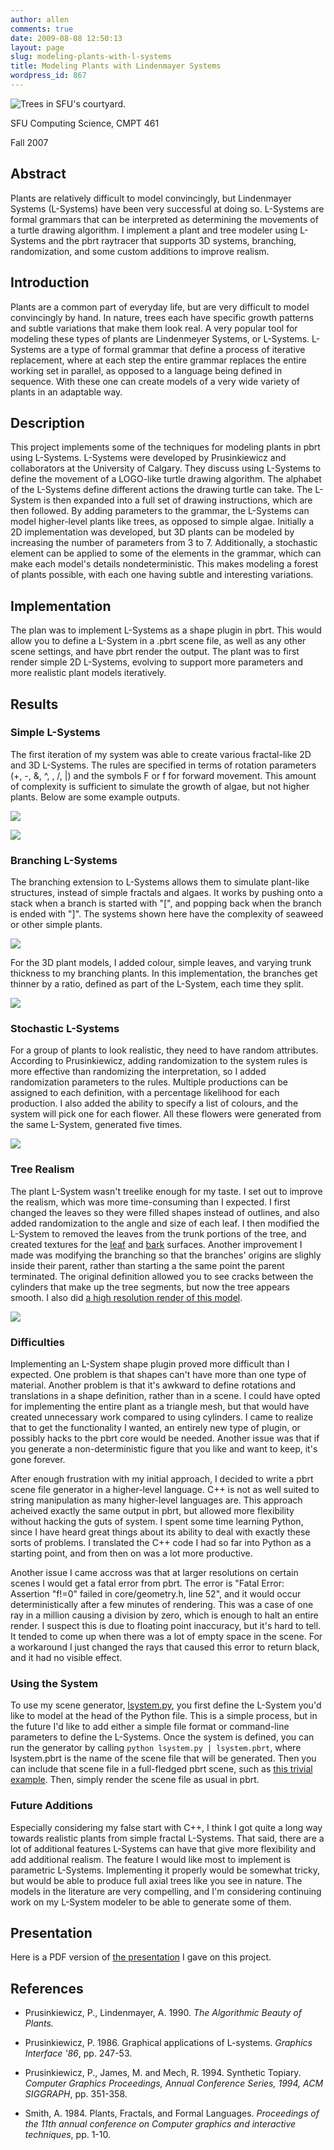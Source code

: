 ```yaml
---
author: allen
comments: true
date: 2009-08-08 12:50:13
layout: page
slug: modeling-plants-with-l-systems
title: Modeling Plants with Lindenmayer Systems
wordpress_id: 867
---
```


![Trees in SFU's courtyard.](/images/wp-uploads/2009/08/461.png)

SFU Computing Science, CMPT 461

Fall 2007


## Abstract


Plants are relatively difficult to model convincingly, but Lindenmayer Systems (L-Systems) have been very successful at doing so. L-Systems are formal grammars that can be interpreted as determining the movements of a turtle drawing algorithm. I implement a plant and tree modeler using L-Systems and the pbrt raytracer that supports 3D systems, branching,  randomization, and some custom additions to improve realism.


## Introduction


Plants are a common part of everyday life, but are very difficult to model convincingly by hand. In nature, trees each have specific growth patterns and subtle variations that make them look real. A very popular tool for modeling these types of plants are Lindenmeyer Systems, or L-Systems. L-Systems are a type of formal grammar that define a process of iterative replacement, where at each step the entire grammar replaces the entire working set in parallel, as opposed to a language being defined in sequence. With these one can create models of a very wide variety of plants in an adaptable way.


## Description


This project implements some of the techniques for modeling plants in pbrt using L-Systems. L-Systems were developed by Prusinkiewicz and collaborators at the University of Calgary. They discuss using L-Systems to define the movement of a LOGO-like turtle drawing algorithm. The alphabet of the L-Systems define different actions the drawing turtle can take. The L-System is then expanded into a full set of drawing instructions, which are then followed. By adding parameters to the grammar, the L-Systems can model higher-level plants like trees, as opposed to simple algae. Initially a 2D implementation was developed, but 3D plants can be modeled by increasing the number of parameters from 3 to 7. Additionally, a stochastic element can be applied to some of the elements in the grammar, which can make each model's details nondeterministic. This makes modeling a forest of plants possible, with each one having subtle and interesting variations.


## Implementation


The plan was to implement L-Systems as a shape plugin in pbrt. This would allow you to define a L-System in a .pbrt scene file, as well as any other scene settings, and have pbrt render the output. The plant was to first render simple 2D L-Systems, evolving to support more parameters and more realistic plant models iteratively.


## Results




### Simple L-Systems


The first iteration of my system was able to create various fractal-like 2D and 3D L-Systems. The rules are specified in terms of rotation parameters (+, -, &, ^, \, /, |) and the symbols F or f for forward movement. This amount of complexity is sufficient to simulate the growth of algae, but not higher plants. Below are some example outputs.


![](/461/project/2d-lsystems.png)




![](/461/project/3d-hilbert.png)





### Branching L-Systems


The branching extension to L-Systems allows them to simulate plant-like structures, instead of simple fractals and algaes. It works by pushing onto a stack when a branch is started with "\[", and popping back when the branch is ended with "\]". The systems shown here have the complexity of seaweed or other simple plants.


![](/461/project/2d-plants.png)


For the 3D plant models, I added colour, simple leaves, and varying trunk thickness to my branching plants. In this implementation, the branches get thinner by a ratio, defined as part of the L-System, each time they split.


![](/461/project/3d-plants.png)





### Stochastic L-Systems


For a group of plants to look realistic, they need to have random attributes. According to Prusinkiewicz, adding randomization to the system rules is more effective than randomizing the interpretation, so I added randomization parameters to the rules. Multiple productions can be assigned to each definition, with a percentage likelihood for each production.  I also added the ability to specify a list of colours, and the system will pick one for each flower. All these flowers were generated from the same L-System, generated five times.


![](/461/project/stochastic-flowers.png)





### Tree Realism


The plant L-System wasn't treelike enough for my taste. I set out to improve the realism, which was more time-consuming than I expected. I first changed the leaves so they were filled shapes instead of outlines, and also added randomization to the angle and size of each leaf. I then modified the L-System to removed the leaves from the trunk portions of the tree, and created textures for the [leaf](/461/project/leaf.exr) and [bark](/461/project/bark.exr) surfaces. Another improvement I made was  modifying the branching so that the branches' origins are slighly inside their parent, rather than starting a the same point the parent terminated. The original definition allowed you to see cracks between the cylinders that make up the tree segments, but now the tree appears smooth. I also did [a high resolution render of this model](/461/project/huge-tree.jpg).


![](/461/project/tree.png)





### Difficulties


Implementing an L-System shape plugin proved more difficult than I expected. One problem is that shapes can't have more than one type of material. Another problem is that it's awkward to define rotations and translations in a shape definition, rather than in a scene. I could have opted for implementing the entire plant as a triangle mesh, but that would have created unnecessary work compared to using cylinders. I came to realize that to get the functionality I wanted, an entirely new type of plugin, or possibly hacks to the pbrt core would be needed. Another issue was that if you generate a non-deterministic figure that you like and want to keep, it's gone forever.

After enough frustration with my initial approach, I decided to write a pbrt scene file generator in a higher-level language. C++ is not as well suited to string manipulation as many higher-level languages are. This approach acheived exactly the same output in pbrt, but allowed more flexibility without hacking the guts of system. I spent some time learning Python, since I have heard great things about its ability to deal with exactly these sorts of problems. I translated the C++ code I had so far into Python as a starting point, and from then on was a lot more productive.

Another issue I came accross was that at larger resolutions on certain scenes I would get a fatal error from pbrt. The error is "Fatal Error: Assertion "f!=0" failed in core/geometry.h, line 52", and it would occur deterministically after a few minutes of rendering. This was a case of one ray in a million causing a division by zero, which is enough to halt an entire render. I suspect this is due to floating point inaccuracy, but it's hard to tell. It tended to come up when there was a lot of empty space in the scene. For a workaround I just changed the rays that caused this error to return black, and it had no visible effect.


### Using the System


To use my scene generator, [lsystem.py](/461/project/lsystem.python), you first define the L-System you'd like to model at the head of the Python file. This is a simple process, but in the future I'd like to add either a simple file format or command-line parameters to define the L-Systems. Once the system is defined, you can run the generator by calling `python lsystem.py | lsystem.pbrt`, where lsystem.pbrt is the name of the scene file that will be generated. Then you can include that scene file in a full-fledged pbrt scene, such as [this trivial example](/461/project/project.pbrt). Then, simply render the scene file as usual in pbrt.


### Future Additions


Especially considering my false start with C++, I think I got quite a long way towards realistic plants from simple fractal L-Systems. That said, there are a lot of additional features L-Systems can have that give more flexibility and add additional realism. The feature I would like most to implement is parametric L-Systems. Implementing it properly would be somewhat tricky, but would be able to produce full axial trees like you see in nature. The models in the literature are very compelling, and I'm considering continuing work on my L-System modeler to be able to generate some of them.


## Presentation


Here is a PDF version of [the presentation](/461/project/presentation.pdf) I gave on this project.


## References





* Prusinkiewicz, P., Lindenmayer, A. 1990. _The Algorithmic Beauty of Plants._

* Prusinkiewicz, P. 1986. Graphical applications of L-systems. _Graphics Interface '86_, pp. 247-53.

* Prusinkiewicz, P., James, M. and Mech, R. 1994. Synthetic Topiary. _Computer Graphics Proceedings, Annual Conference Series, 1994, ACM SIGGRAPH_, pp. 351-358.

* Smith, A. 1984. Plants, Fractals, and Formal Languages. _Proceedings of the 11th annual conference on Computer graphics and interactive techniques_, pp. 1-10.


